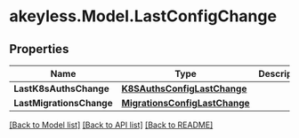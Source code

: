 # akeyless.Model.LastConfigChange

## Properties

Name | Type | Description | Notes
------------ | ------------- | ------------- | -------------
**LastK8sAuthsChange** | [**K8SAuthsConfigLastChange**](K8SAuthsConfigLastChange.md) |  | [optional] 
**LastMigrationsChange** | [**MigrationsConfigLastChange**](MigrationsConfigLastChange.md) |  | [optional] 

[[Back to Model list]](../README.md#documentation-for-models) [[Back to API list]](../README.md#documentation-for-api-endpoints) [[Back to README]](../README.md)

